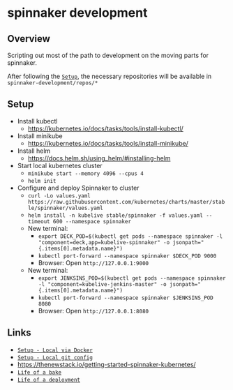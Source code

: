 # spinnaker development

## Overview

Scripting out most of the path to development on the moving parts for spinnaker.

After following the [`Setup`](#setup), the necessary repositories will be available in `spinnaker-development/repos/*`

## Setup

- Install kubectl 
  - https://kubernetes.io/docs/tasks/tools/install-kubectl/
- Install minikube 
  - https://kubernetes.io/docs/tasks/tools/install-minikube/
- Install helm 
  - https://docs.helm.sh/using_helm/#installing-helm
- Start local kubernetes cluster 
  - `minikube start --memory 4096 --cpus 4`
  - `helm init`
- Configure and deploy Spinnaker to cluster
  - `curl -Lo values.yaml https://raw.githubusercontent.com/kubernetes/charts/master/stable/spinnaker/values.yaml`
  - `helm install -n kubelive stable/spinnaker -f values.yaml --timeout 600 --namespace spinnaker`
  - New terminal: 
    - `export DECK_POD=$(kubectl get pods --namespace spinnaker -l "component=deck,app=kubelive-spinnaker" -o jsonpath="{.items[0].metadata.name}")`
    - `kubectl port-forward --namespace spinnaker $DECK_POD 9000`
    - Browser: Open `http://127.0.0.1:9000`
  - New terminal: 
    - `export JENKSINS_POD=$(kubectl get pods --namespace spinnaker -l "component=kubelive-jenkins-master" -o jsonpath="{.items[0].metadata.name}")`
    - `kubectl port-forward --namespace spinnaker $JENKSINS_POD 8080`
    - Browser: Open `http://127.0.0.1:8080`

## Links

- [`Setup - Local via Docker`](https://www.spinnaker.io/setup/install/halyard/#docker)
- [`Setup - Local git config`](https://www.spinnaker.io/setup/install/environment/#local-git)
- https://thenewstack.io/getting-started-spinnaker-kubernetes/
- [`Life of a bake`](https://www.spinnaker.io/reference/architecture/loab/)
- [`Life of a deployment`](https://www.spinnaker.io/reference/architecture/load/)
